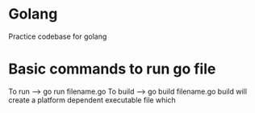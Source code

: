 # Golang
Practice codebase for golang

Basic commands to run go file
=============================
To run  --> go run filename.go
To build --> go build filename.go
   build will create a platform dependent executable file which

